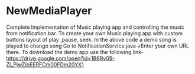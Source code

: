 # NewMediaPlayer
Complete Implementation of Music playing app and controlling the music from notification bar.
To create your own Music playing app with custom buttons layout of play ,pause, seek.
In the above code a demo song is played to change song Go to NotificationService.java->Enter your own URL there.
To download the demo app use the following link- https://drive.google.com/open?id=1B6Rv0B-Zl_PjwZibEERFCm00FDm20YX1
